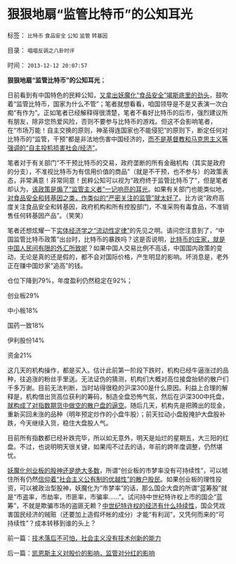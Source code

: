 # 狠狠地扇“监管比特币”的公知耳光

标签： `比特币` `食品安全` `公知` `监管` `转基因` 

目录： `唱唱反调之八卦时评`

时间： `2013-12-12 20:07:57`

**狠狠地扇“监管比特币”的公知耳光**；

日前看到有中国特色的民粹公知，[又拿出妖魔化“食品安全”竭斯底里的劲头](../../../2013/5/7/民粹炒作“老鼠肉，狐狸肉”.md)，鼓吹着“监管比特币，国家为什么不管”；笔者就想看看，咱国领导是不是又表演一次白痴“有作为”。正如笔者已经解释得很清楚，笔者不看好比特币的后市，强烈建议所有朋友，除非您热爱风险，否则不要参与比特币的游戏。但这不会影响笔者，在“市场万能！自主交换的原则，神圣得连国家也不能侵犯”的原则下，断定任何对比特币的“监管，干预”都是非法地伤害中国经济的，[而不是基督教和马克思主义等强调的“自主投机损害社会/经济”](../../../2012/1/13/指责投机的理由都是泛道德化的八股文.md)。

笔者对于有关部门“不干预比特币的交易，政府垄断的所有金融机构（其实是政府的分支），不准视比特币为有信用价值的商品”（就是不干预，也不参与）的政策表态，非常满意！非常同意！民粹公知可以视为“政府终于监管比特币了”，但是笔者却认为，[该政策是煽了“监管主义者”一记响亮的耳光](../../../2011/11/30/监管就不是法治，被监管就不是市场，和国际板.md)。如果有关部门也能类似地，[对食品安全和转基因之类，作类似的“严密关注的监管”就太好了](../../../2013/5/9/政府不宜关注“食品安全”，官方不适宜有作为.md)。比方说“政府高度关注食品安全和转基因，政府机构和所有控股部门，不准采购有毒食品，不准销售任何转基因产品”。（笑笑）

笔者还想炫耀一下[实体经济学之“流动性定律”](../../../2013/10/31/“流动性守恒”即流动性定律的“微分，snapshot”和股市的测不准.md)的先见之明。请问您注意到了，“中国监管比特币政策”出台时，比特币的暴跌吗？这是否说明，[比特币的庄家，就是中国人民间有限的外汇所致呢](../../../2013/11/28/比特币游戏中确定的风险和不确定的利润；.md)？如果中国人交易比例不高话，中国国内政策的变动，无论是真的还是假的，都不会对国际价格，产生明显的影响。坏消息是，老外正在赚中国炒家“追高”的钱。

仓位下降到79%，年度盈利仍然稳定在92%；

创业板29%

中小板18%

国药一致18%

伊利股份14%

资金21%

这几天的机构操作，都是买入。估计此前第一阶段下跌时，机构已经牛逼涨过的品种，往追涨的粉丝手里送。无法证伪的猜测，机构们大概对高位接盘抬轿的散户们千多万谢。目前无法判断，当时站得很稳的沪深300是什么原因。利益上合理的解释是，机构借出货高位获利的筹码，制造全盘恐怖气氛，然后在沪深300中托盘，[就构成了对指数期货中做空的散户盘的逼空](../../../2013/10/31/“流动性守恒”即流动性定律的“微分，snapshot”和股市的测不准.md)。随后几天，机构先是把腾出的现金，重新买回未涨的品种（明年预定炒作的小盘牛股）；前天拉动小盘股掩护大盘股补跌，今天继续入货，稳住大盘股人气。

目前所有指数都已经补跌完毕，所以如无意外，明天是灿烂的星期五，大三阳的红盘。不过，也说明明天很关键，如果闯不过去的话，年前的跨年度调整，仍然堪忧。

[妖魔化创业板的股神还是绝大多数](../../../2013/6/3/只有科学缺乏理论自信.md)，所谓“创业板的市梦率没有可持续性”，可以唬住所有仍然[信仰着“社会主义公有制的优越性”的散户股民](../../../2011/6/29/忠告五毛型股民不要拉皮条.md)。如果创业板的理性投资，可以被政治型股神，妖魔化为“市梦率”的话，那么国企大盘的所谓“蓝筹股”就是“市盗率，市劫率，市匪率，市骗率……”。试问持中世纪特许权上市的国企“蓝筹”，不就是欺骗市场的盗匪无赖？[中世纪特许权的经济有什么持续性](../../../2012/10/17/A股的根本矛盾是长子继承权和市场经济的矛盾.md)，国企凭戕害国民经济的贼赃（还要加上造假坏帐的成分）才能“有利润”，又凭何而来的“可持续性”？成本转移到谁的头上？



前一篇：[技术落后不可怕，社会主义没有技术创新的能力](../../../2013/12/12/技术落后不可怕，社会主义没有技术创新的能力.md)

后一篇：[凯恩斯主义对股价的影响，监管对分红的影响](../../../2013/12/14/凯恩斯主义对股价的影响，监管对分红的影响.md)